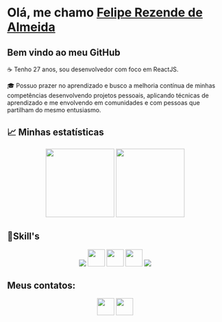 # Olá, me chamo [Felipe Rezende de Almeida](https://www.linkedin.com/in/felipe-rez-almeida/)
## Bem vindo ao meu GitHub

☕ Tenho 27 anos, sou desenvolvedor com foco em ReactJS.

🎓 Possuo prazer no aprendizado e busco a melhoria contínua de minhas competências desenvolvendo projetos pessoais, aplicando técnicas de aprendizado e me envolvendo em comunidades e com pessoas que partilham do mesmo entusiasmo.
<br>

## :chart_with_upwards_trend: Minhas estatísticas

<div align='center'>
  <img height="160em" src="https://github-readme-stats-git-masterrstaa-rickstaa.vercel.app/api?username=Fell1p&show_icons=true&theme=calm&include_all_commits=true&count_private=true"/>
  <img height="160em" src="https://github-readme-stats-git-masterrstaa-rickstaa.vercel.app/api/top-langs/?username=Fell1p&layout=compact&langs_count=7&theme=calm"/>
</div>

## 📑Skill's

<div align="center">     
  <a href = "https://pt-br.reactjs.org/"><img src= "https://raw.githubusercontent.com/JCDMeira/JCDMeira/master/images/react.svg"/></a> 
  <a href="https://developer.mozilla.org/pt-BR/docs/Web/HTML"><img src="https://cdn.jsdelivr.net/gh/devicons/devicon/icons/html5/html5-plain-wordmark.svg" width="40" height="40"/></a> 
  <a href="https://developer.mozilla.org/pt-BR/docs/Web/CSS"> <img src="https://cdn.jsdelivr.net/gh/devicons/devicon/icons/css3/css3-plain-wordmark.svg" width="40" height="40" /></a> 
  <a href="https://developer.mozilla.org/pt-BR/docs/Web/JavaScript"><img src="https://cdn.jsdelivr.net/gh/devicons/devicon/icons/javascript/javascript-original.svg" width="40" height="40"/></a> 
  <a href="https://git-scm.com/"><img src="https://raw.githubusercontent.com/JCDMeira/JCDMeira/master/images/git.svg"/></a>
 </div>
 
 ## Meus contatos: 
 
 <div align="center">
  <a href = "mailto:luofelipe@hotmail.com"><img src="https://cdn.icon-icons.com/icons2/1488/PNG/512/5382-outlook_102516.png" target="_blank" width="40" height="40"></a>
  <a href="https://www.linkedin.com/in/felipe-rez-almeida/" target="_blank"><img src="https://cdn.icon-icons.com/icons2/642/PNG/512/linkedin_icon-icons.com_59208.png" target="_blank" dth="40" height="40"></a> 
</div>
